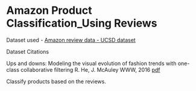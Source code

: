 # Amazon Product Classification_Using Reviews

Dataset used - [Amazon review data - UCSD dataset](https://jmcauley.ucsd.edu/data/amazon/)

Dataset Citations

Ups and downs: Modeling the visual evolution of fashion trends with one-class collaborative filtering
R. He, J. McAuley
WWW, 2016
[pdf](http://cseweb.ucsd.edu/~jmcauley/pdfs/www16a.pdf)

Classify products based on the reviews.
